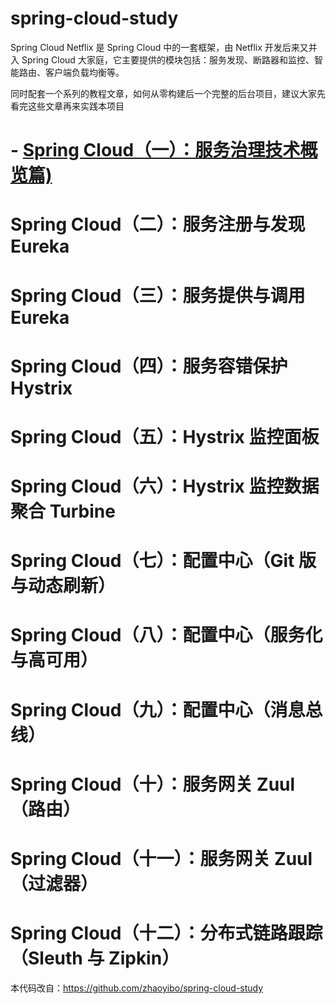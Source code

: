 # spring-cloud-study

Spring Cloud Netflix 是 Spring Cloud 中的一套框架，由 Netflix 开发后来又并入 Spring Cloud 大家庭，它主要提供的模块包括：服务发现、断路器和监控、智能路由、客户端负载均衡等。

同时配套一个系列的教程文章，如何从零构建后一个完整的后台项目，建议大家先看完这些文章再来实践本项目
# - [Spring Cloud（一）：服务治理技术概览篇)](https://windmt.com/2018/04/14/spring-cloud-1-services-governance/)

# Spring Cloud（二）：服务注册与发现 Eureka
# Spring Cloud（三）：服务提供与调用 Eureka
# Spring Cloud（四）：服务容错保护 Hystrix
# Spring Cloud（五）：Hystrix 监控面板
# Spring Cloud（六）：Hystrix 监控数据聚合 Turbine
# Spring Cloud（七）：配置中心（Git 版与动态刷新）
# Spring Cloud（八）：配置中心（服务化与高可用）
# Spring Cloud（九）：配置中心（消息总线）
# Spring Cloud（十）：服务网关 Zuul（路由）
# Spring Cloud（十一）：服务网关 Zuul（过滤器）
# Spring Cloud（十二）：分布式链路跟踪（Sleuth 与 Zipkin）


本代码改自：https://github.com/zhaoyibo/spring-cloud-study
